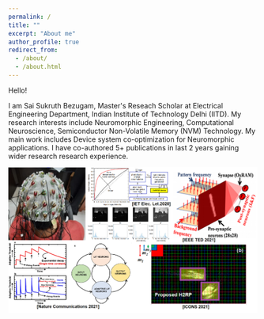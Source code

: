 ```yaml
---
permalink: /
title: ""
excerpt: "About me"
author_profile: true
redirect_from: 
  - /about/
  - /about.html
---
```

Hello! 

I am Sai Sukruth Bezugam, Master's Reseach Scholar at Electrical Engineering Department, Indian Institute of Technology Delhi (IITD).
My research interests include Neuromorphic Engineering, Computational Neuroscience, Semiconductor Non-Volatile Memory (NVM) Technology. My main work includes Device system co-optimization for Neuromorphic applications. I have co-authored 5+ publications in last 2 years gaining wider research research experience.

![title](Images/cover.png)
